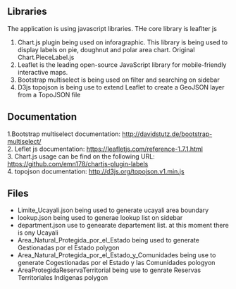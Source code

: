 Libraries
------------

The application is using javascript libraries. THe core library is leaflter js
1. Chart.js plugin being used on inforagraphic. This library is being used to display labels on pie, doughnut and polar area chart. Original Chart.PieceLabel.js 
2. Leaflet is the leading open-source JavaScript library for mobile-friendly interactive maps. 
3. Bootstrap multiselect is being used on filter and searching on sidebar
4. D3js topojson is being use to extend Leaflet to create a GeoJSON layer from a TopoJSON file


Documentation
-------------
1.Bootstrap multiselect documentation: http://davidstutz.de/bootstrap-multiselect/<br/>
2. Leflet js documentation: https://leafletjs.com/reference-1.7.1.html <br/>
3. Chart.js usage can be find on the following URL: https://github.com/emn178/chartjs-plugin-labels<br/>
4. topojson documentation: http://d3js.org/topojson.v1.min.js<br/>


Files
---------

* Limite_Ucayali.json being used to generate ucayali area boundary
* lookup.json being used to generae lookup list on sidebar
* department.json use to genearate departement list. at this moment there is ony Ucayali
* Area_Natural_Protegida_por_el_Estado being used to generate Gestionadas por el Estado polygon
* Area_Natural_Protegida_por_el_Estado_y_Comunidades being use to generate Cogestionadas por el Estado y las Comunidades pologyon
* AreaProtegidaReservaTerritorial being use to genrate Reservas Territoriales Indígenas polygon
